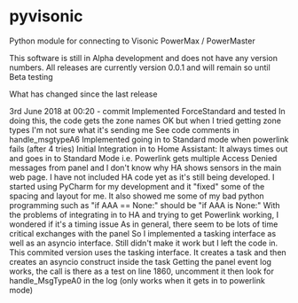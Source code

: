 # pyvisonic
Python module for connecting to Visonic PowerMax / PowerMaster

This software is still in Alpha development and does not have any version numbers. 
    All releases are currently version 0.0.1 and will remain so until Beta testing

What has changed since the last release

3rd June 2018 at 00:20 - commit
Implemented ForceStandard and tested
    In doing this, the code gets the zone names OK but when I tried getting zone types I'm not sure what it's sending me
    See code comments in handle_msgtypeA6
Implemented going in to Standard mode when powerlink fails (after 4 tries)
Initial Integration in to Home Assistant:
    It always times out and goes in to Standard Mode 
        i.e. Powerlink gets multiple Access Denied messages from panel and I don't know why
    HA shows sensors in the main web page. I have not included HA code yet as it's still being developed.
I started using PyCharm for my development and it "fixed" some of the spacing and layout for me.
    It also showed me some of my bad python programming such as "if AAA == None:"  should be "if AAA is None:"
With the problems of integrating in to HA and trying to get Powerlink working, I wondered if it's a timing issue
    As in general, there seem to be lots of time critical exchanges with the panel
    So I implemented a tasking interface as well as an asyncio interface. Still didn't make it work but I left the code in.
    This commited version uses the tasking interface. It creates a task and then creates an asyncio construct inside the task
Getting the panel event log works, the call is there as a test on line 1860, uncomment it then look for handle_MsgTypeA0 in the log (only works when it gets in to powerlink mode)


